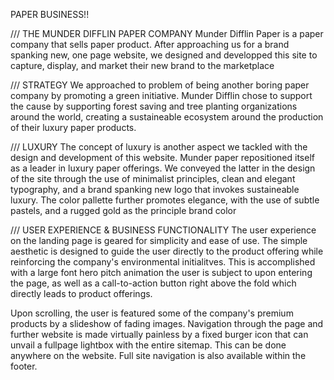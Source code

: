 PAPER BUSINESS!!


/// THE MUNDER DIFFLIN PAPER COMPANY
Munder Difflin Paper is a paper company that sells paper product.
After approaching us for a brand spanking new, one page website, 
we designed and developped this site to capture, display, and market their new brand to the marketplace


/// STRATEGY
We approached to problem of being another boring paper company by promoting a green initiative.
Munder Difflin chose to support the cause by supporting forest saving and tree planting organizations around the world,
creating a sustaineable ecosystem around the production of their luxury paper products.


/// LUXURY
The concept of luxury is another aspect we tackled with the design and development of this website.
Munder paper repositioned itself as a leader in luxury paper offerings.
We conveyed the latter in the design of the site through the use of minimalist principles,
clean and elegant typography, and a brand spanking new logo that invokes sustaineable luxury.
The color pallette further promotes elegance, with the use of subtle pastels, and a rugged gold as the principle brand color  


/// USER EXPERIENCE & BUSINESS FUNCTIONALITY
The user experience on the landing page is geared for simplicity and ease of use.  The simple aesthetic is designed to 
guide the user directly to the product offering while reinforcing the company's environmental initialitves.
This is accomplished with a large font hero pitch animation the user is subject to upon entering the page,
as well as a call-to-action button right above the fold which directly leads to product offerings.

Upon scrolling, the user is featured some of the company's premium products by a slideshow of fading images.
Navigation through the page and further website is made virtually painless by a fixed burger icon that can unvail 
a fullpage lightbox with the entire sitemap.  This can be done anywhere on the website.
Full site navigation is also available within the footer.